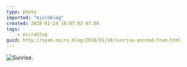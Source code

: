 ```yaml
---
type: photo
imported: "microblog"
created: 2018-01-24 16:07:03-07:00
tags:
    - microblog
guid: http://oyam.micro.blog/2018/01/24/sunrise-posted-from.html
---
```

![Sunrise.](/media/images/photos/2018/01/sunrise.jpg)

